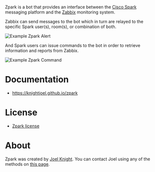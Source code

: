 Zpark is a bot that provides an interface between the [Cisco
Spark](https://www.ciscospark.com) messaging platform and the
[Zabbix](https://www.zabbix.com) monitoring system.

Zabbix can send messages to the bot which in turn are relayed to the specific
Spark user(s), room(s), or combination of both.

![Example Zpark Alert](https://knightjoel.github.io/zpark/img/zpark_example_alert.jpg)

And Spark users can issue commands to the bot in order to retrieve information
and reports from Zabbix.

![Example Zpark Command](https://knightjoel.github.io/zpark/img/zpark_example_command.jpg)

# Documentation

- https://knightjoel.github.io/zpark

# License

- [Zpark license](https://raw.githubusercontent.com/knightjoel/zpark/master/LICENSE)

# About

Zpark was created by [Joel Knight](https://www.packetmischief.ca). You can
contact Joel using any of the methods on
[this page](https://www.packetmischief.ca/contact).

